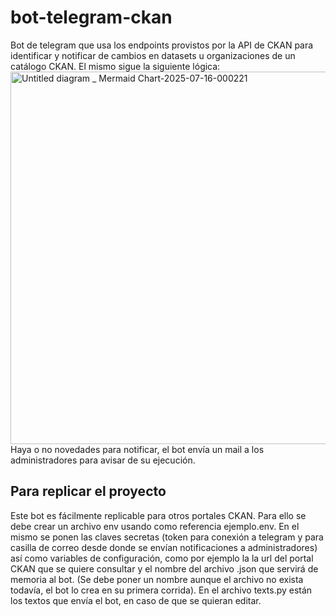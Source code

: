 # bot-telegram-ckan
Bot de telegram que usa los endpoints provistos por la API de CKAN para identificar y notificar de cambios en datasets u organizaciones de un catálogo CKAN. El mismo sigue la siguiente lógica: </br>
<img width="3840" height="596" alt="Untitled diagram _ Mermaid Chart-2025-07-16-000221" src="https://github.com/user-attachments/assets/1aae1786-350f-4152-b293-b3c324402f06" />
Haya o no novedades para notificar, el bot envía un mail a los administradores para avisar de su ejecución. </br> 
## Para replicar el proyecto
Este bot es fácilmente replicable para otros portales CKAN. Para ello se debe crear un archivo env usando como referencia ejemplo.env. En el mismo se ponen las claves secretas (token para conexión a telegram y para casilla de correo desde donde se envían notificaciones a administradores) así como variables de configuración, como por ejemplo la la url del portal CKAN que se quiere consultar y el nombre del archivo .json que servirá de memoria al bot. (Se debe poner un nombre aunque el archivo no exista todavía, el bot lo crea en su primera corrida). 
En el archivo texts.py están los textos que envía el bot, en caso de que se quieran editar.

